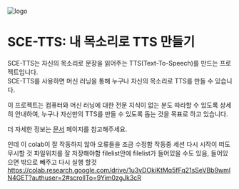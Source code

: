 ![logo](/v2/_media/logo.png)

# SCE-TTS: 내 목소리로 TTS 만들기

SCE-TTS는 자신의 목소리로 문장을 읽어주는 TTS(Text-To-Speech)를 만드는 프로젝트입니다.  
SCE-TTS를 사용하면 머신 러닝을 통해 누구나 자신의 목소리로 TTS를 만들 수 있습니다.

이 프로젝트는 컴퓨터와 머신 러닝에 대한 전문 지식이 없는 분도 따라할 수 있도록 상세히 안내하여,
누구나 자신만의 TTS를 만들 수 있도록 돕는 것을 목표로 하고 있습니다.

더 자세한 정보는 [문서](https://sce-tts.github.io/) 페이지를 참고해주세요.

인데 이 colab이 잘 작동하지 않아 오류들을 조금 수정함
작동중 세션 다시 시작이 떠도 무시할 것
파일위치를 잘 저장해야함 filelist안에 filelist가 들어있을 수도 있음, 들어있으면 밖으로 빼주고 다시 실행 할것
https://colab.research.google.com/drive/1u3vDOkiKtMq5fFq21sSeVBb9wmlN4GET?authuser=2#scrollTo=9Yim0zgJk3cR
